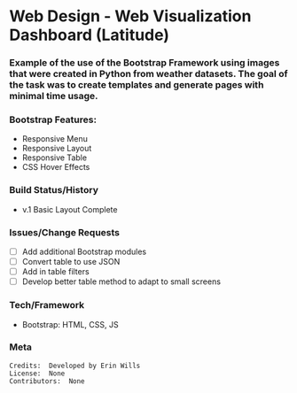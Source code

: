 # Web Design - Web Visualization Dashboard (Latitude)

### Example of the use of the Bootstrap Framework using images that were created in Python from weather datasets.  The goal of the task was to create templates and generate pages with minimal time usage.

### Bootstrap Features:
* Responsive Menu
* Responsive Layout
* Responsive Table
* CSS Hover Effects

### Build Status/History
* v.1 Basic Layout Complete

### Issues/Change Requests
- [ ] Add additional Bootstrap modules
- [ ] Convert table to use JSON
- [ ] Add in table filters
- [ ] Develop better table method to adapt to small screens

### Tech/Framework
* Bootstrap:  HTML, CSS, JS

### Meta
    Credits:  Developed by Erin Wills
    License:  None
    Contributors:  None 
    